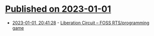 # [Published on 2023-01-01](index.md)

* [2023-01-01, 20:41:28](https://news.ycombinator.com/item?id=34210625) - [Liberation Circuit – FOSS RTS/programming game](https://github.com/linleyh/liberation-circuit)
